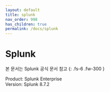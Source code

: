```yaml
---
layout: default
title: splunk
nav_order: 998
has_children: true
permalink: /docs/splunk
---
```


# Splunk

본 문서는 Splunk 공식 문서 참고
{: .fs-6 .fw-300 }

Product: Splunk Enterprise   
Version: Splunk 8.7.2    


